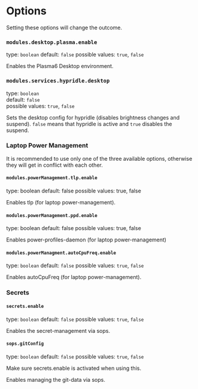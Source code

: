 # Options

Setting these options will change the outcome.

### `modules.desktop.plasma.enable`
type: `boolean`
default: `false`
possible values: `true`, `false`

Enables the Plasma6 Desktop environment.


### `modules.services.hypridle.desktop`
type: `boolean`  
default: `false`  
possible values: `true`, `false`  
  
Sets the desktop config for hypridle (disables brightness changes and suspend). `false` means that hypridle is active and `true` disables the suspend.

### Laptop Power Management

It is recommended to use only one of the three available options, otherwise they will get in conflict with each other.

#### `modules.powerManagement.tlp.enable`

type: boolean
default: false
possible values: true, false

Enables tlp (for laptop power-management).

#### `modules.powerManagement.ppd.enable`

type: boolean
default: false
possible values: true, false

Enables power-profiles-daemon (for laptop power-management)

#### `modules.powerManagment.autoCpuFreq.enable`

type: `boolean`
default: `false`
possible values: `true`, `false`

Enables autoCpuFreq (for laptop power-management).

### Secrets

#### `secrets.enable`

type: `boolean`
default: `false`
possible values: `true`, `false`

Enables the secret-management via sops.

#### `sops.gitConfig`

type: `boolean`
default: `false`
possible values: `true`, `false`

Make sure secrets.enable is activated when using this.

Enables managing the git-data via sops.



